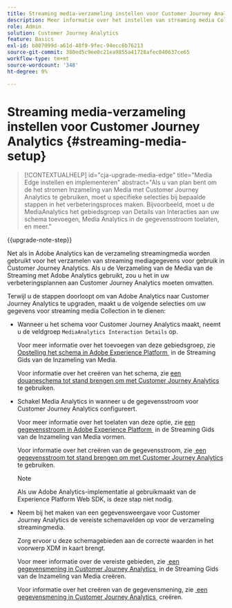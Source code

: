 ```yaml
---
title: Streaming media-verzameling instellen voor Customer Journey Analytics
description: Meer informatie over het instellen van streaming media Collection voor Customer Journey Analytics
role: Admin
solution: Customer Journey Analytics
feature: Basics
exl-id: b807099d-a61d-48f9-9fec-94ecc6b76213
source-git-commit: 380ed5c9ee0c21ea9855a41728afec040637ce65
workflow-type: tm+mt
source-wordcount: '348'
ht-degree: 0%

---
```


# Streaming media-verzameling instellen voor Customer Journey Analytics {#streaming-media-setup}

<!-- markdownlint-disable MD034 -->

>[!CONTEXTUALHELP]
>id="cja-upgrade-media-edge"
>title="Media Edge instellen en implementeren"
>abstract="Als u van plan bent om de het stromen Inzameling van Media met Customer Journey Analytics te gebruiken, moet u specifieke selecties bij bepaalde stappen in het verbeteringsproces maken. Bijvoorbeeld, moet u de MediaAnalytics het gebiedsgroep van Details van Interacties aan uw schema toevoegen, Media Analytics in de gegevensstroom toelaten, en meer."

<!-- markdownlint-enable MD034 -->

{{upgrade-note-step}}

Net als in Adobe Analytics kan de verzameling streamingmedia worden gebruikt voor het verzamelen van streaming mediagegevens voor gebruik in Customer Journey Analytics. Als u de Verzameling van de Media van de Streaming met Adobe Analytics gebruikt, zou u het in uw verbeteringsplannen aan Customer Journey Analytics moeten omvatten.

Terwijl u de stappen doorloopt om van Adobe Analytics naar Customer Journey Analytics te upgraden, maakt u de volgende selecties om uw gegevens voor streaming media Collection in te dienen:

* Wanneer u het schema voor Customer Journey Analytics maakt, neemt u de veldgroep `MediaAnalytics Interaction Details` op.

  Voor meer informatie over het toevoegen van deze gebiedsgroep, zie [&#x200B; Opstelling het schema in Adobe Experience Platform &#x200B;](https://experienceleague.adobe.com/nl/docs/media-analytics/using/implementation/edge-recommended/media-edge-sdk/implementation-edge#set-up-the-schema-in-adobe-experience-platform) in de Streaming Gids van de Inzameling van Media.

  Voor informatie over het creëren van het schema, zie [&#x200B; een douaneschema tot stand brengen om met Customer Journey Analytics &#x200B;](/help/getting-started/cja-upgrade/cja-upgrade-schema-create.md) te gebruiken.

* Schakel Media Analytics in wanneer u de gegevensstroom voor Customer Journey Analytics configureert.

  Voor meer informatie over het toelaten van deze optie, zie [&#x200B; een gegevensstroom in Adobe Experience Platform &#x200B;](https://experienceleague.adobe.com/nl/docs/media-analytics/using/implementation/edge-recommended/media-edge-sdk/implementation-edge#configure-a-datastream-in-adobe-experience-platform) in de Streaming Gids van de Inzameling van Media vormen.

  Voor informatie over het creëren van de gegevensstroom, zie [&#x200B; een gegevensstroom tot stand brengen om met Customer Journey Analytics &#x200B;](/help/getting-started/cja-upgrade/cja-upgrade-datastream.md) te gebruiken.

  >[!NOTE]
  >
  >Als uw Adobe Analytics-implementatie al gebruikmaakt van de Experience Platform Web SDK, is deze stap niet nodig.

* Neem bij het maken van een gegevensweergave voor Customer Journey Analytics de vereiste schemavelden op voor de verzameling streamingmedia.

  Zorg ervoor u deze schemagebieden aan de correcte waarden in het voorwerp XDM in kaart brengt.

  Voor meer informatie over de vereiste gebieden, zie [&#x200B; een gegevensmening in Customer Journey Analytics &#x200B;](/help/getting-started/cja-upgrade/cja-upgrade-dataview.md) in de Streaming Gids van de Inzameling van Media creëren.

  Voor informatie over het creëren van de gegevensmening, zie [&#x200B; een gegevensmening in Customer Journey Analytics &#x200B;](/help/getting-started/cja-upgrade/cja-upgrade-dataview.md) creëren.

<!--

------------------

The steps for implementing the Streaming Media Collection in Customer Journey Analytics differ depending on your current Streaming Media Collection implementation in Adobe Analytics. 

Streaming Media Collection can be implemented in Adobe Analytics in either of the following ways:

* [Edge Network implementations for the Streaming Media Collection](#edge-network-implementations)

* [Adobe Analytics-only implementations for the Streaming Media Collection](#adobe-analytics-only-implementations)

For more information about the differences between these implementation methods, see [Implement the Streaming Media Collection](https://experienceleague.adobe.com/nl/docs/media-analytics/using/implementation/overview) in the Streaming Media Collection Guide.

## Edge Network implementations for the Streaming Media Collection

If the Streaming Media Collection is [implemented using the Edge Network in your Adobe Analytics implementation](https://experienceleague.adobe.com/nl/docs/media-analytics/using/implementation/overview#edge-implementation-methods), this means that some steps that are required to upgrade the Streaming Media Collection to Customer Journey Analytics have already been completed as part of your Adobe Analytics implementation. Following are the completed steps:

* [Set up the schema in Adobe Experience Platform](https://experienceleague.adobe.com/nl/docs/media-analytics/using/implementation/edge-recommended/media-edge-sdk/implementation-edge#set-up-the-schema-in-adobe-experience-platform)

* [Create a dataset in Adobe Experience Platform](https://experienceleague.adobe.com/nl/docs/media-analytics/using/implementation/edge-recommended/media-edge-sdk/implementation-edge#create-a-dataset-in-adobe-experience-platform)

* [Configure a datastream in Adobe Experience Platform](https://experienceleague.adobe.com/nl/docs/media-analytics/using/implementation/edge-recommended/media-edge-sdk/implementation-edge#configure-a-datastream-in-adobe-experience-platform)

The following additional steps need to be completed as part of the upgrade to Customer Journey Analytics:

>[!NOTE]
>
>As you complete the Customer Journey Analytics upgrade steps, make sure you use the schema, dataset, and datastream from your Streaming Media Collection implementation in Adobe Analytics.

* [Create a connection in Customer Journey Analytics](/help/getting-started/cja-upgrade/cja-upgrade-connection.md)

* [Create a data view in Customer Journey Analytics](/help/getting-started/cja-upgrade/cja-upgrade-dataview.md)


## Adobe Analytics-only implementations for the Streaming Media Collection

If the Streaming Media Collection is [implemented using an Adobe Analytics-only implementation in your Adobe Analytics environment](https://experienceleague.adobe.com/nl/docs/media-analytics/using/implementation/overview#adobe-analytics-only-implementation-methods), this means that Streaming Media data is not yet going to Edge Network. 

As you create the schema, dataset, datastream, connection, and data view as part of your upgrade from Adobe Analytics to Customer Journey Analytics, make the following selections to account for Streaming Media Collection data:

* When creating the schema for Customer Journey Analytics, include the `MediaAnalytics Interaction Details` field group.

  For more information about adding this field group, see [Set up the schema in Adobe Experience Platform](https://experienceleague.adobe.com/nl/docs/media-analytics/using/implementation/edge-recommended/media-edge-sdk/implementation-edge#set-up-the-schema-in-adobe-experience-platform) in the Streaming Media Collection Guide.

  For information about creating the schema, see [Create a custom schema to use with Customer Journey Analytics](/help/getting-started/cja-upgrade/cja-upgrade-schema-create.md).

* When configuring the datastream for Customer Journey Analytics, enable Media Analytics. 

  For more information about enabling this option, see [Configure a datastream in Adobe Experience Platform](https://experienceleague.adobe.com/nl/docs/media-analytics/using/implementation/edge-recommended/media-edge-sdk/implementation-edge#configure-a-datastream-in-adobe-experience-platform) in the Streaming Media Collection Guide.

  For information about creating the datastream, see [Create a datastream to use with Customer Journey Analytics](/help/getting-started/cja-upgrade/cja-upgrade-datastream.md).

* When creating a data view for Customer Journey Analytics, include the required schema fields for the Streaming Media Collection.

  Make sure you map these schema fieldds to the correct values in the XDM object.

  For more information about the required fields, see [Create a data view in Customer Journey Analytics](/help/getting-started/cja-upgrade/cja-upgrade-dataview.md) in the Streaming Media Collection Guide.

  For information about creating the data view, see [Create a data view in Customer Journey Analytics](/help/getting-started/cja-upgrade/cja-upgrade-dataview.md).

  -->
